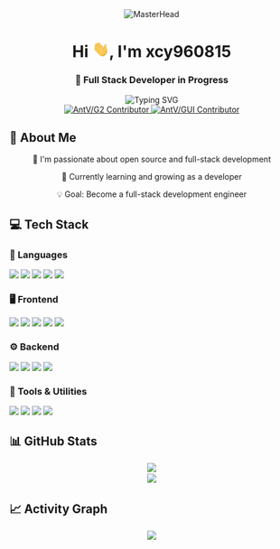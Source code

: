 <!-- 一直敬仰左上方45度的松鼠 -->
<!-- ![](https://user-images.githubusercontent.com/507615/90595977-95e70e80-e220-11ea-864a-6a61adaff212.png) -->

<div align="center">
  <img src="https://user-images.githubusercontent.com/10498744/210012254-234538ff-d198-48aa-8964-37e6fd45d227.gif" alt="MasterHead" />
</div>

<div align="center">
  <h1>Hi <img src="https://raw.githubusercontent.com/ABSphreak/ABSphreak/master/gifs/Hi.gif" width="30px">, I'm xcy960815</h1>
  <h3>🚀 Full Stack Developer in Progress</h3>
</div>

<div align="center">
  <img src="https://readme-typing-svg.demolab.com?font=Fira+Code&weight=500&size=25&duration=4000&pause=1000&color=36BCF7&center=true&vCenter=true&random=false&width=600&height=100&lines=Open+Source+Enthusiast;Full+Stack+Developer;Frontend+Specialist;Always+Learning" alt="Typing SVG" />
</div>

<div align="center">
  <a href="https://github.com/antvis/g2" target="_blank">
    <img src="https://img.shields.io/badge/AntV%2FG2-Contributor-2C3E50?style=for-the-badge&logo=antdesign&logoColor=1890FF" alt="AntV/G2 Contributor" />
  </a>
  <a href="https://github.com/antvis/gui" target="_blank">
    <img src="https://img.shields.io/badge/AntV%2FGUI-Contributor-2C3E50?style=for-the-badge&logo=antdesign&logoColor=1890FF" alt="AntV/GUI Contributor" />
  </a>
</div>

## 🌟 About Me
<div align="center">
  <p>🔭 I'm passionate about open source and full-stack development</p>
  <p>🌱 Currently learning and growing as a developer</p>
  <p>💡 Goal: Become a full-stack development engineer</p>
</div>

## 💻 Tech Stack

### 🔧 Languages
<div align="left">
  <img src="https://img.shields.io/badge/JavaScript-F7DF1E?style=for-the-badge&logo=javascript&logoColor=black" />
  <img src="https://img.shields.io/badge/TypeScript-007ACC?style=for-the-badge&logo=typescript&logoColor=white" />
  <img src="https://img.shields.io/badge/Java-ED8B00?style=for-the-badge&logo=openjdk&logoColor=white" />
  <img src="https://img.shields.io/badge/HTML5-E34F26?style=for-the-badge&logo=html5&logoColor=white" />
  <img src="https://img.shields.io/badge/CSS3-1572B6?style=for-the-badge&logo=css3&logoColor=white" />
</div>

### 🖥️ Frontend
<div align="left">
  <img src="https://img.shields.io/badge/Vue-34495E?style=for-the-badge&logo=vue.js&logoColor=4FC08D" />
  <img src="https://img.shields.io/badge/Nuxt3-00DC82?style=for-the-badge&logo=nuxt.js&logoColor=white" />
  <img src="https://img.shields.io/badge/Vite-646CFF?style=for-the-badge&logo=vite&logoColor=white" />
  <img src="https://img.shields.io/badge/Element_Plus-2C3E50?style=for-the-badge&logo=element&logoColor=42B983" />
  <img src="https://img.shields.io/badge/Tailwind_CSS-38B2AC?style=for-the-badge&logo=tailwindcss&logoColor=white" />
</div>

### ⚙️ Backend
<div align="left">
  <img src="https://img.shields.io/badge/Node.js-339933?style=for-the-badge&logo=nodedotjs&logoColor=white" />
  <img src="https://img.shields.io/badge/Spring_Boot-6DB33F?style=for-the-badge&logo=spring-boot&logoColor=white" />
  <img src="https://img.shields.io/badge/JWT-000000?style=for-the-badge&logo=JSON%20web%20tokens&logoColor=white" />
  <img src="https://img.shields.io/badge/MySQL-4479A1?style=for-the-badge&logo=mysql&logoColor=white" />
</div>

### 🧰 Tools & Utilities
<div align="left">
  <img src="https://img.shields.io/badge/Git-F05032?style=for-the-badge&logo=git&logoColor=white" />
  <img src="https://img.shields.io/badge/Docker-2496ED?style=for-the-badge&logo=docker&logoColor=white" />
  <img src="https://img.shields.io/badge/VS_Code-007ACC?style=for-the-badge&logo=visual-studio-code&logoColor=white" />
  <img src="https://img.shields.io/badge/Postman-FF6C37?style=for-the-badge&logo=postman&logoColor=white" />
</div>

## 📊 GitHub Stats
<div align="center" style="width:100%;">
  <img src="https://github-readme-stats.vercel.app/api?username=xcy960815&show_icons=true&theme=tokyonight" width="400"/>
  <br/>
  <img src="https://github-readme-stats.vercel.app/api/top-langs/?username=xcy960815&layout=compact&theme=tokyonight" width="400"/>
</div>

## 📈 Activity Graph
<div align="center">
  <img src="https://github-readme-activity-graph.vercel.app/graph?username=xcy960815&theme=tokyo-night" />
</div>





